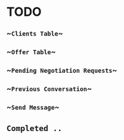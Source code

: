 # TODO

### ~`Clients Table`~

### ~`Offer Table`~

### ~`Pending Negotiation Requests`~

###  ~`Previous Conversation`~

### ~`Send Message`~

## `Completed ..`
